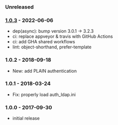 
### Unreleased

### [1.0.3] - 2022-06-06

- dep(async): bump version 3.0.1 -> 3.2.3
- ci: replace appveyor & travis with GitHub Actions
- ci: add GHA shared workflows
- lint: object-shorthand, prefer-template


### 1.0.2 - 2018-09-18

- New: add PLAIN authentication


### 1.0.1 - 2018-03-24

- Fix: properly load auth_ldap.ini


### 1.0.0 - 2017-09-30

- initial release


[1.0.3]: https://github.com/haraka/haraka-plugin-auth-ldap/releases/tag/1.0.3
